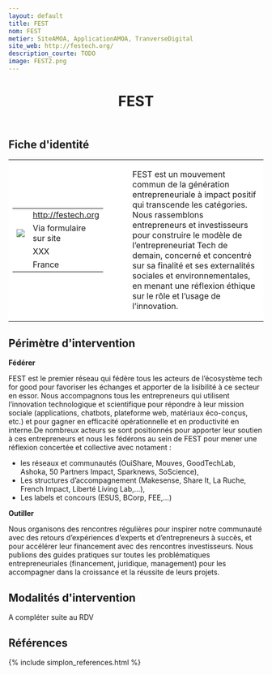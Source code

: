```yaml
---
layout: default
title: FEST
nom: FEST
metier: SiteAMOA, ApplicationAMOA, TranverseDigital
site_web: http://festech.org/
description_courte: TODO
image: FEST2.png
---
```


<header>
	<h1> FEST</h1>
</header>

<div class="main">
	<h2> Fiche d'identité </h2>
	<table style="border-collapse: collapse;">
		<tr style="border: none; background-color:#FFFFFF;">
			<td style="border: none; background-color:#FFFFFF;width:20%;height:80%;">
				<div class="fiche_contact" style="">
					<table style="border-collapse: collapse;">
						<tr class="site_web" style="border: none; background-color:#FFFFFF;">
							<td style="border: none;">
								<img src="" class="fiche_icone"/>
							</td>
							<td style="border: none;">
								<a href="http://festech.org"> http://festech.org</a>
							</td>
						</tr>
						<tr class="contact" style="border: none; background-color:#FFFFFF;">
							<td style="border: none;display: table-cell;">
								<img src="{{site.url}}{{site.baseurl}}/images/email_icon.png" class="image" style="max-width:150%;vertical-align: middle;"/>
							</td>
							<td style="border: none;">
								Via formulaire sur site
							</td>
						</tr>
						<tr class="telephone" style="border: none; background-color:#FFFFFF;">
							<td style="border: none;">
								<img src="" class="fiche_icone"/>
							</td>
							<td style="border: none;">
								XXX
							</td>
						</tr>
						<tr class="zone" style="border: none; background-color:#FFFFFF;">
							<td style="border: none;">
								<img src="" class="fiche_icone"/>
							</td>
							<td style="border: none;">
								France
							</td>
						</tr>
					</table>
				</div>
			</td>
			<td style="width:10%;"/>
			<td style="background-color:#FFFFFF; width:60%;">
				<div class="fiche_identite">
					<p style="font-weight:normal;">
					FEST est un mouvement commun de la génération entrepreneuriale à impact positif qui transcende les catégories.<br>Nous rassemblons entrepreneurs et investisseurs pour construire le modèle de l’entrepreneuriat Tech de demain, concerné et concentré sur sa finalité et ses externalités sociales et environnementales, en menant une réflexion éthique sur le rôle et l’usage de l’innovation. 
					</p>
				</div>
			</td>
		</tr>
	</table>
	<div class="perimetre_intervention">
		<h2> Périmètre d'intervention </h2>
		<strong>Fédérer</strong>
		<p> FEST est le premier réseau qui fédère tous les acteurs de l’écosystème tech for good pour favoriser les échanges et apporter de la lisibilité à ce secteur en essor. Nous accompagnons tous les entrepreneurs qui utilisent l’innovation technologique et scientifique pour répondre à leur mission sociale (applications, chatbots, plateforme web, matériaux éco-conçus, etc.) et pour gagner en efficacité opérationnelle et en productivité en interne.De nombreux acteurs se sont positionnés pour apporter leur soutien à ces entrepreneurs et nous les fédérons au sein de FEST pour mener une réflexion concertée et collective avec notament :
		<ul>
			<li>les réseaux et communautés (OuiShare, Mouves, GoodTechLab, Ashoka, 50 Partners Impact, Sparknews, SoScience),</li>
			<li>Les structures d’accompagnement (Makesense, Share It, La Ruche, French Impact, Liberté Living Lab,…),</li>
			<li>Les labels et concours (ESUS, BCorp, FEE,…)</li>
		</ul></p>
		<strong>Outiller</strong>
		<p>Nous organisons des rencontres régulières pour inspirer notre communauté avec des retours d’expériences d’experts et d’entrepreneurs à succès, et pour accélérer leur financement avec des rencontres investisseurs. Nous publions des guides pratiques sur toutes les problématiques entrepreneuriales (financement, juridique, management) pour les accompagner dans la croissance et la réussite de leurs projets.</p>
	<div class="modalite_intervention">
		<h2> Modalités d'intervention </h2>
		<p>A compléter suite au RDV</p>
	</div>
</div>
<footer class="references">
	<h2> Références </h2>
	{% include simplon_references.html %}
</footer>

